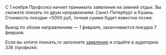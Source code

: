 С 1 ноября Профсоюз начнет принимать заявления на зимний отдых. Вы сможете поехать по двум направлениям: Санкт-Петербург и Казань. Стоимость поездки ~5000 руб, точная сумма будет известна позже.

Выезд по обоим направлениям — 1 февраля, заканчивается поездка 7 февраля.

Если вы хотите поехать,то заполните [заявление](https://vk.com/doc24974484_479726734?hash=8f302105510d9201fb&dl=8eca949b3dce2da3d5) и отдайте в аудиторию 336 (профком).